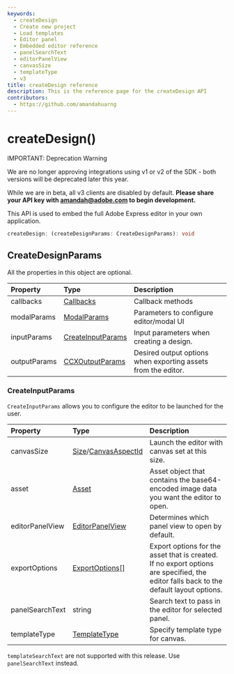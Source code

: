 ```yaml
---
keywords:
  - createDesign
  - Create new project
  - Load templates
  - Editor panel
  - Embedded editor reference
  - panelSearchText
  - editorPanelView
  - canvasSize
  - templateType
  - v3
title: createDesign reference
description: This is the reference page for the createDesign API
contributors:
  - https://github.com/amandahuarng
--- 
```


# createDesign()

<InlineAlert variant="error" slots="header, text1, text2" />

IMPORTANT: Deprecation Warning

We are no longer approving integrations using v1 or v2 of the SDK - both versions will be deprecated later this year.

While we are in beta, all v3 clients are disabled by default. **Please share your API key with amandah@adobe.com to begin development.**

This API is used to embed the full Adobe Express editor in your own application.

```ts
createDesign: (createDesignParams: CreateDesignParams): void
```

## CreateDesignParams

All the properties in this object are optional.

| Property | Type| Description
| :-- | :-- | :--
| callbacks | [Callbacks](../../types/index.md#callbacks) | Callback methods
| modalParams | [ModalParams](../../types/index.md#callbacks) | Parameters to configure editor/modal UI
| inputParams | [CreateInputParams](#createinputparams) | Input parameters when creating a design.
| outputParams | [CCXOutputParams](../../types/index.md#callbacks) | Desired output options when exporting assets from the editor.

### CreateInputParams

`CreateInputParams` allows you to configure the editor to be launched for the user.

| Property | Type| Description
| :-- | :--| :--
| canvasSize| [Size](../../types/index.md#size)/[CanvasAspectId](../../types/index.md#canvasaspectid) | Launch the editor with canvas set at this size.
| asset | [Asset](../../types/index.md#asset) | Asset object that contains the base64-encoded image data you want the editor to open.
| editorPanelView | [EditorPanelView](../../types/index.md#editorpanelview) | Determines which panel view to open by default.
| exportOptions | [ExportOptions](../../types/index.md#exportoptions)[] | Export options for the asset that is created. If no export options are specified, the editor falls back to the default layout options.
| panelSearchText | string | Search text to pass in the editor for selected panel.
| templateType | [TemplateType](../../types/index.md#templatetype) | Specify template type for canvas.

`templateSearchText` are not supported with this release. Use `panelSearchText` instead.
